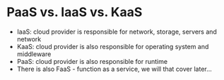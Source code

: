 # PaaS vs. IaaS vs. KaaS

* IaaS: cloud provider is responsible for network, storage, servers and network
* KaaS: cloud provider is also responsible for operating system and middleware
* PaaS: cloud provider is also responsible for runtime
* There is also FaaS - function as a service, we will that cover later...

